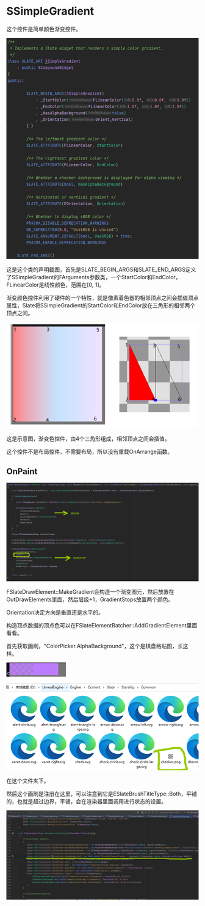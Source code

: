# SSimpleGradient



这个控件是简单颜色渐变控件。

![](_static/Image/Slate/SSimpleGradient.png)

这是这个类的声明截图，首先是SLATE_BEGIN_ARGS和SLATE_END_ARGS定义了SSimpleGradient的FArguments参数类，一个StartColor和EndColor，FLinearColor是线性颜色，范围在[0, 1]。



渐变颜色控件利用了硬件的一个特性，就是像素着色器的相邻顶点之间会插值顶点属性，Slate将SSimpleGradient的StartColor和EndColor放在三角形的相邻两个顶点之间。



![](_static/Image/Slate/SimpleGradient.png)

这是示意图，渐变色控件，由4个三角形组成，相邻顶点之间会插值。



这个控件不是布局控件，不需要布局，所以没有重载OnArrange函数。



## OnPaint

![](_static/Image/Slate/SSimpleGradient_OnPaint.png)



FSlateDrawElement::MakeGradient会构造一个渐变图元，然后放置在OutDrawElements里面，然后层级+1，GradientStops放置两个颜色。

Orientation决定方向是垂直还是水平的。



构造顶点数据的顶点色可以在FSlateElementBatcher::AddGradientElement里面看看。



首先获取画刷，"ColorPicker.AlphaBackground"，这个是棋盘格贴图，长这样。

![](_static/Image/Slate/SSimpleGradient_ChessBoardGrid.png)

![](_static/Image/Slate/SSimpleGradient_Checker.png)

在这个文件夹下。



然后这个画刷是注册在这里，可以注意到它是ESlateBrushTitleType::Both，平铺的，也就是超过边界，平铺，会在渲染器里面调用进行状态的设置。

![](_static/Image/Slate/SSimpleGradient_AlphaBackground.png)













